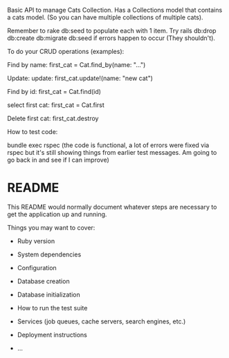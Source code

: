 Basic API to manage Cats Collection. Has a Collections model that contains a cats model. (So you can have multiple collections of multiple cats).

Remember to rake db:seed to populate each with 1 item. Try rails db:drop db:create db:migrate db:seed if errors happen to occur (They shouldn't).

To do your CRUD operations (examples):

Find by name: 
first_cat = Cat.find_by(name: "...")

Update:
update: first_cat.update!(name: "new cat")

Find by id:
first_cat = Cat.find(id)

select first cat:
first_cat = Cat.first

Delete first cat:
first_cat.destroy

How to test code:

bundle exec rspec (the code is functional, a lot of errors were fixed via rspec but it's still showing things from earlier test messages. Am going to go back in and see if I can improve)




# README

This README would normally document whatever steps are necessary to get the
application up and running.

Things you may want to cover:

* Ruby version

* System dependencies

* Configuration

* Database creation

* Database initialization

* How to run the test suite

* Services (job queues, cache servers, search engines, etc.)

* Deployment instructions

* ...
